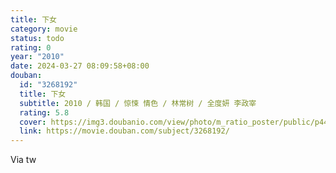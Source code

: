 ```yaml
---
title: 下女
category: movie
status: todo
rating: 0
year: "2010"
date: 2024-03-27 08:09:58+08:00
douban:
  id: "3268192"
  title: 下女
  subtitle: 2010 / 韩国 / 惊悚 情色 / 林常树 / 全度妍 李政宰
  rating: 5.8
  cover: https://img3.doubanio.com/view/photo/m_ratio_poster/public/p449333567.jpg
  link: https://movie.douban.com/subject/3268192/
---
```


Via tw 
